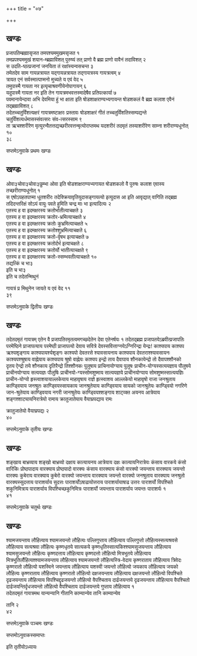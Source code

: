 +++
title = "०७"

+++
## खण्डः


प्रजापतिम्ब्रह्मासृजत तमपश्यममुखमसृजत १   
तमप्रपश्यममुखं
शयान-म्ब्रह्माविशत् पुरुष्यं तत्
प्राणो वै ब्रह्म प्राणो वावैनं तदाविशत् २   
स
उदति-ष्ठत्प्रजानां जनयिता तं
रक्षांस्यन्वसचन्त ३   
तमेतदेव साम गायन्नत्रायत
यद्गायन्नत्रायत तद्गायत्रस्य गायत्रत्वम् ४   
त्रायत एनं
सर्वस्मात्पाप्मनो मुच्यते य एवं वेद ५   
तमुपास्मै
गायता नर इत्यृचाश्रवणीयेनोपागायन् ६   
यदुपास्मै गायता नर इति तेन
गायत्रमभवत्तस्मादेषैव प्रतिपत्कार्या ७   
पवमानायेन्दावा अभि
देवमिया हुं भा क्षाता इति षोडशाक्षराण्यभ्यगायन्त षोडशकलं
वै ब्रह्म कलाश एवैनं तद्ब्रह्माविशत् ८   
तदेतच्चतुर्विंशत्यक्षरं
गायत्रमष्टाक्षरः प्रस्तावः षोडशाक्षरं गीतं
तच्चतुर्विंशतिस्सम्पद्यन्ते
चतुर्विंशत्यर्धमासस्संवत्सरः संव-त्सरस्साम ९   
ता
ऋचश्शरीरेण मृत्युरन्वैतत्तद्यच्छरीरवत्तन्मृत्योराप्तमथ
यदशरीरं तदमृतं तस्याशरीरेण साम्ना शरीराण्यधूनोत् १०   
३८   


सप्तमेऽनुवाके प्रथमः खण्डः

## खण्डः 

 

ओवा३चोवा३चोवा३छुम्भा ओवा इति षोडशाक्षराण्यभ्यगायत षोडशकलो वै पुरुषः कलाश
एवास्य तच्छरीराण्यधूनोत् १   
स एषोऽपहतपाप्मा धूतशरीरः
तदेक्क्रियावृतियुदासङ्गायत्यो
इत्युदास आ इति आवृद्यात् वागिति तद्ब्रह्म तदिदन्तरिक्षं सोऽयं वायुः
पवते हुमिति चन्द्र माः भा इत्यादित्यः २   
एतस्य ह वा इदमक्षरस्य
क्रतोर्भातीत्याचक्षते ३   
एतस्य ह वा इदमक्षरस्य
क्रतोर-भ्रमित्याचक्षते ४   
एतस्य ह वा इदमक्षरस्य क्रतोः
कुभ्रमित्याचक्षते ५   
एतस्य ह वा इदमक्षरस्य क्रतोश्शुभ्रमित्याचक्षते
६   
एतस्य ह वा इदमक्षरस्य क्रतो-र्वृषभ इत्याचक्षते ७   
एतस्य ह वा इदमक्षरस्य
क्रतोर्दर्भ इत्याचक्षते ८   
एतस्य ह वा इदमक्षरस्य क्रतोर्यो भातीत्याचक्षते
९   
एतस्य ह वा इदमक्षरस्य क्रतो-स्सम्भवतीत्याचक्षते १०   
तद्यत्किं च भा३   
इति
च भा३   
इति च तदेतन्मिथुनं 

गायत्रं प्र मिथुनेन जायते य एवं वेद ११   
३९   


सप्तमेऽनुवाके द्वितीयः खण्डः

## खण्डः 

 

तदेतदमृतं गायत्रम् एतेन वै प्रजापतिरमृतत्वमगच्छदेतेन देवा एतेनर्षयः १
तदेतद्ब्रह्म प्रजापतयेऽब्रवीत्प्रजापतिः परमेष्ठिने प्राजापत्याय
परमेष्ठी प्राजापत्यो देवाय सवित्रे देवस्सवित्ताग्नयेऽग्निरिन्द्रा
येन्द्रः\! काश्यपाय काश्यप ऋश्यशृङ्गाय काश्यपायर्श्यशृङ्गः काश्यपो
देवतरसे श्यावसायनाय काश्यपाय देवतराश्श्यावसायनः काश्यपश्श्रुषाय
वाह्नेयाय काश्यपाय श्रुषो वाह्नेयः काश्यप इन्द्रो ताय दैवापाय
शौनकायेन्द्रो तो दैवापश्शौनको दृतय ऐन्द्रो तये शौनकाय
दृतिरैन्द्रो तिश्शौनकः पुलुषाय प्राचिनायोग्याय पुलुषः
प्राचीन-योग्यस्सत्ययज्ञाय पौलुषये प्राचीनयोग्याय सत्ययज्ञः पौलुषिः
प्राचीनयो-ग्यस्सोमशुष्माय सात्ययज्ञये प्राचीनयोग्याय
सोमशुष्मस्सात्ययज्ञिः प्राचीन-योग्यो
हृस्त्वाशयायाल्लकेयाय माहावृषाय राज्ञे
हृत्स्वाशय आल्लकेयो माहावृषो राजा जनश्रुताय
काण्ड्वियाय जनश्रुतः काण्ड्वियस्सायकाय जानश्रुतेयाय
काण्ड्वियाय सायको जानश्रुतेयः काण्ड्वियो नगरिणे जान-श्रुतेयाय
काण्ड्वियाय नगरी जानश्रुतेयः काण्ड्वियश्शङ्गाय शाट्य्क्त अयनय
आत्रेयाय शङ्गश्शाट्यायनिरात्रेयो रामाय क्रातुजातेयाय वैयाघ्रपद्याय
रामः 

क्रातुजातेयो वैयाघ्रपद्यः २   
४०   


सप्तमेऽनुवाके तृतीयः खण्डः

## खण्डः 

 

शङ्खाय बाभ्रव्याय शङ्खो बाभ्रव्यो दक्षाय कात्यायनय आत्रेयाय दक्षः
कात्यायनिरात्रेयः कंसाय वारकये कंसो वारिकिः प्रोष्ठपादाय
वारक्याय प्रोष्ठपादो वारक्यः कंसाय वारक्याय कंसो वारक्यो जयन्ताय
वारक्याय जयन्तो वारक्यः कुबेराय वारक्याय कुबेरो वारक्यो जयन्ताय
वारक्याय जयन्तो वारक्यो जनश्रुताय वारक्याय जनश्रुतो वारक्यस्सुदत्ताय
पाराशर्याय सुदत्तः पाराशर्योऽषाढायोत्तराय पाराशर्यायाषाढ उत्तरः
पाराशर्यो विपश्चिते शकुनिमित्राय पाराशर्याय
विपश्चिच्छकुनिमित्रः पाराशर्यो
जयन्ताय पाराशर्याय जयन्तः पाराशर्यः १   
४१   


सप्तमेऽनुवाके चतुर्थः खण्डः

## खण्डः 

 

श्यामजयन्ताय लौहित्याय श्यामजयन्तो लौहित्यः पल्लिगुप्ताय लौहित्याय
पल्लिगुप्तो लौहित्यस्सत्यश्रवसे लौहित्याय सत्यश्रवा लौहित्यः
कृष्णधृतये सात्यकये कृष्णधृतिस्सात्यकिश्श्यामसुजयन्ताय लौहित्याय
श्यामसुजयन्तो लौहित्यः कृष्णदत्ताय लौहित्याय कृष्णदत्तो
लौहित्यो मित्रभूतये लौहित्याय मित्रभूतिर्लौहित्यश्श्यामजयन्ताय
लौहित्याय श्यामजयन्तो लौहित्यस्त्रि-वेदाय कृष्णराताय
लौहित्याय त्रिवेदः कृष्णरातो लौहित्यो यशस्विने जयन्ताय लौहित्याय
यशस्वी जयन्तो लौहित्यो जयकाय लौहित्याय जयको लौहित्यः कृष्णराताय
लौहित्याय कृष्णरातो लौहित्यो दक्षजयन्ताय लौहित्याय
दक्षजयन्तो लौहित्यो विपश्चिते दृढजयन्ताय लौहित्याय
विपश्चिद्दृढजयन्तो लौहित्यो वैपश्चिताय
दार्ढजयन्तये दृढजयन्ताय लौहित्याय वैपश्चितो
दार्ढजयन्तिर्दृधजयन्तो लौहित्यो
वैपश्चिताय दार्ढजयन्तये गुप्ताय लौहित्याय १   
तदेतदमृतं
गायत्रमथ यान्यन्यानि गीतानि काम्यान्येव तानि काम्यान्येव 

तानि २   
४२   


सप्तमेऽनुवाके पञ्चमः खण्डः

सप्तमोऽनुवाकस्समाप्तः 

इति तृतीयोऽध्यायः 